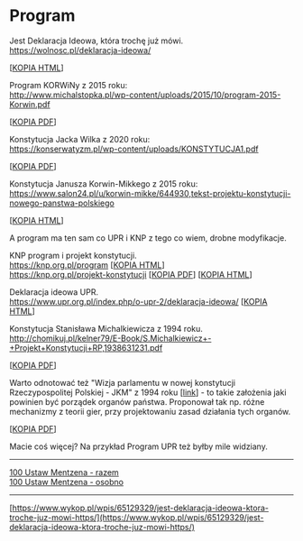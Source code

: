 # Program

Jest Deklaracja Ideowa, która trochę już mówi.  
https://wolnosc.pl/deklaracja-ideowa/

[[KOPIA HTML](/program/Deklaracja_ideowa_-_Partia_KORWiN.html)]

Program KORWiNy z 2015 roku:  
http://www.michalstopka.pl/wp-content/uploads/2015/10/program-2015-Korwin.pdf

[[KOPIA PDF](/program/program-2015-Korwin.pdf)]


Konstytucja Jacka Wilka z 2020 roku:  
https://konserwatyzm.pl/wp-content/uploads/KONSTYTUCJA1.pdf

[[KOPIA PDF](/program/KONSTYTUCJA1.pdf)]

Konstytucja Janusza Korwin-Mikkego z 2015 roku:  
https://www.salon24.pl/u/korwin-mikke/644930,tekst-projektu-konstytucji-nowego-panstwa-polskiego

[[KOPIA HTML](/program/Konstytucja_Janusz_Korwin-Mikke.html)]


A program ma ten sam co UPR i KNP z tego co wiem, drobne modyfikacje.

KNP program i projekt konstytucji.  
https://knp.org.pl/program [[KOPIA HTML](/program/Kongres_Nowej_Prawicy-program.html)]  
https://knp.org.pl/projekt-konstytucji [[KOPIA PDF](/program/projekt-konstytucji-michalkiewicza.pdf)] [[KOPIA HTML](/program/Kongres_Nowej_Prawicy-konstytucja.html)]

Deklaracja ideowa UPR.  
https://www.upr.org.pl/index.php/o-upr-2/deklaracja-ideowa/ [[KOPIA HTML](/program/Deklaracja_ideowa_-_Unia_Polityki_Realnej.html)]

Konstytucja Stanisława Michalkiewicza z 1994 roku.  
http://chomikuj.pl/kelner79/E-Book/S.Michalkiewicz+-+Projekt+Konstytucji+RP,1938631231.pdf

[[KOPIA PDF](/program/S.Michalkiewicz_-_Projekt_Konstytucji_RP.pdf)]

Warto odnotować też "Wizja parlamentu w nowej konstytucji Rzeczypospolitej Polskiej - JKM" z 1994 roku [[link](https://lubimyczytac.pl/ksiazka/138387/wizja-parlamentu-w-nowej-konstytucji-rzeczypospolitej-polskiej)] - to takie założenia jaki powinien być porządek organów państwa. Proponował tak np. różne mechanizmy z teorii gier, przy projektowaniu zasad działania tych organów.

[[KOPIA PDF](/program/Wizja_parlamentu_w_nowej_konstytucji_Rzeczypospolitej_Polskiej_-_JKM.PDF)]

Macie coś więcej? Na przykład Program UPR też byłby mile widziany.

---

[100 Ustaw Mentzena - razem](100_Mentzena-razem.md)  
[100 Ustaw Mentzena - osobno](100_Mentzena-osobno.md)

---

[https://www.wykop.pl/wpis/65129329/jest-deklaracja-ideowa-ktora-troche-juz-mowi-https/](https://www.wykop.pl/wpis/65129329/jest-deklaracja-ideowa-ktora-troche-juz-mowi-https/)

